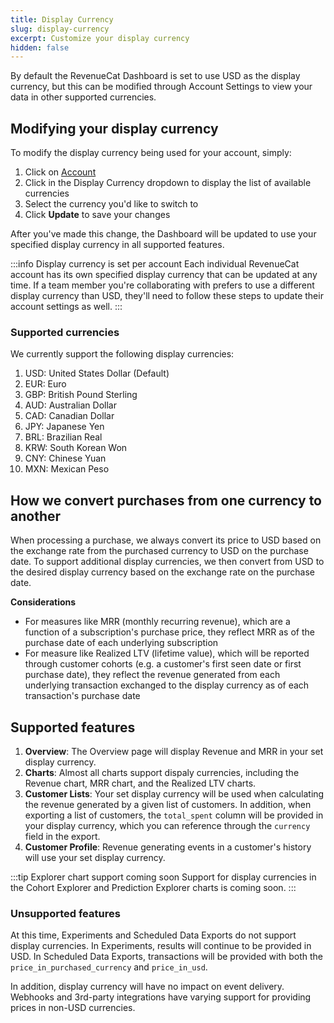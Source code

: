 ```yaml
---
title: Display Currency
slug: display-currency
excerpt: Customize your display currency
hidden: false
---
```


By default the RevenueCat Dashboard is set to use USD as the display currency, but this can be modified through Account Settings to view your data in other supported currencies.

## Modifying your display currency

To modify the display currency being used for your account, simply:

1. Click on [Account](https://app.revenuecat.com/settings/account)
2. Click in the Display Currency dropdown to display the list of available currencies
3. Select the currency you'd like to switch to
4. Click **Update** to save your changes

After you've made this change, the Dashboard will be updated to use your specified display currency in all supported features.

:::info Display currency is set per account
Each individual RevenueCat account has its own specified display currency that can be updated at any time. If a team member you're collaborating with prefers to use a different display currency than USD, they'll need to follow these steps to update their account settings as well.
:::

### Supported currencies

We currently support the following display currencies:

1. USD: United States Dollar (Default)
2. EUR: Euro
3. GBP: British Pound Sterling
4. AUD: Australian Dollar
5. CAD: Canadian Dollar
6. JPY: Japanese Yen
7. BRL: Brazilian Real
8. KRW: South Korean Won
9. CNY: Chinese Yuan
10. MXN: Mexican Peso

## How we convert purchases from one currency to another

When processing a purchase, we always convert its price to USD based on the exchange rate from the purchased currency to USD on the purchase date. To support additional display currencies, we then convert from USD to the desired display currency based on the exchange rate on the purchase date.

**Considerations**

- For measures like MRR (monthly recurring revenue), which are a function of a subscription's purchase price, they reflect MRR as of the purchase date of each underlying subscription
- For measure like Realized LTV (lifetime value), which will be reported through customer cohorts (e.g. a customer's first seen date or first purchase date), they reflect the revenue generated from each underlying transaction exchanged to the display currency as of each transaction's purchase date

## Supported features

1. **Overview**: The Overview page will display Revenue and MRR in your set display currency.
2. **Charts**: Almost all charts support dispaly currencies, including the Revenue chart, MRR chart, and the Realized LTV charts.
3. **Customer Lists**: Your set display currency will be used when calculating the revenue generated by a given list of customers. In addition, when exporting a list of customers, the `total_spent` column will be provided in your display currency, which you can reference through the `currency` field in the export.
4. **Customer Profile**: Revenue generating events in a customer's history will use your set display currency.

:::tip Explorer chart support coming soon
Support for display currencies in the Cohort Explorer and Prediction Explorer charts is coming soon.
:::

### Unsupported features

At this time, Experiments and Scheduled Data Exports do not support display currencies. In Experiments, results will continue to be provided in USD. In Scheduled Data Exports, transactions will be provided with both the `price_in_purchased_currency` and `price_in_usd`.

In addition, display currency will have no impact on event delivery. Webhooks and 3rd-party integrations have varying support for providing prices in non-USD currencies.
